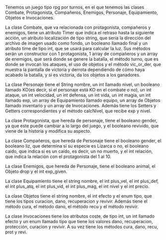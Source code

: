 Tenemos un juego tipo rpg por turnos, en el que tenemos las clases Combate, Protagonista, Compañeros, Enemigos, Personaje, Equipamiento, Objetos e Invocaciones.

La clase Combate, que va relacionada con protagonista, compañeros y enemigos, tiene un atributo Timer que indica el retraso hasta la siguiente acción, un atributo localización de tipo string, que sería la dirección del archivo de imagen usado como fondo, un booleano llamado final y un atributo time de tipo int, que se usará para calcular la luz. Sus métodos serán un constructor con 1 protagonista, 1 array de compañeros y un array de enemigos, que será donde se genere la batalla, el método turno, que  es donde se invocan los ataques, el uso de objetos y el método vic_or_der, que muestra la pantalla de victoria y derrota dependiendo de cómo haya acabado la batalla, y si es victoria, da los objetos a los ganadores.

La clase Personaje tiene el String nombre, un int llamado nivel, un booleano llamado KO(es decir, si el personaje está KO en el combate o no), un int ataque, un int velocidad, un int defensa, un int vida, un int magia, un int llamado exp, un array de Equipamiento llamado equipo, un array de Objetos llamado inventario y un array de Invocaciones. Además tiene los Setters y Getters correspondientes y el método calcNivel, que recibe exp y nivel.

La clase Protagonista, que hereda de personaje, tiene el booleano gender, ya que este puede cambiar a lo largo del juego, y el booleano revivido, que viene de la historia y modifica su aspecto.

La clase Compañeros, que hereda de Personaje tiene el booleano gender, el booleano liz, que determina si su especie es Lizarca o no, el booleano caido, que indica si es un caído, es decir, un no muerto, y el int relación, que indica la relación con el protagonista del 1 al 10. 

La clase Enemigos, que hereda de Personaje, tiene el booleano animal, el Objeto drop y el int exp_given. 

La clase Equipamiento tiene el string nombre, el int plus_vel, el int plus_def, el int plus_atq, el int plus_vid, el int plus_mag, el int nivel y el int precio. 

La clase Objetos tiene el string nombre, el int efecto y el enum tipo, que tiene los tipos curacion, dano, recuperacion y  revivir. Además tiene el método cura, el método dano, el método recu y el método revivir.

La clase Invocaciones tiene los atributos coste, de tipo int, un int llamado efecto y un enum llamado tipo que tiene los valores dano, recuperacion, protección, curacion y revivir. A su vez tiene los métodos cura, dano, recu, prot y revi.
